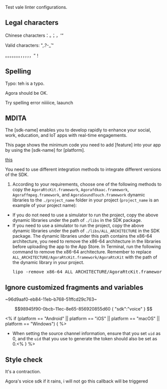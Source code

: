 Test vale linter configurations.

## Legal characters

Chinese characters：。；，‘“ 

Valid characters: ",.?-_™

。。。。。。。，，，，，“！

## Spelling

Typo: teh is a typo.

Agora should be OK.

Try spelling error niiiiice, laaunch


## MDITA

The [sdk-name] enables you to develop rapidly to enhance your social, work, education, and IoT apps with real-time engagements.

This page shows the minimum code you need to add [feature] into your app by using the [sdk-name] for [platform].

[this](somelink)

<p conref="conref/integrate-the-sdk-apple.dita#integrate-the-sdk/cocoapods"></p>

You need to use different integration methods to integrate different versions of the SDK.

1. According to your requirements, choose one of the following methods to copy the `AgoraRtcKit.framework`, `Agorafdkaac.framework`, <ph props="video live lives">`Agoraffmpeg.framework`, </ph>and `AgoraSoundTouch.framework` dynamic libraries to the `./project_name` folder in your project (`project_name` is an example of your project name):

<ul>
<li>If you do not need to use a simulator to run the project, copy the above dynamic libraries under the path of <code>./libs</code> in the SDK package.</li>
<li>If you need to use a simulator to run the project, copy the above dynamic libraries under the path of <code>./libs/ALL_ARCHITECTURE</code> in the SDK package. The dynamic libraries under this path contains the x86-64 architecture, you need to remove the x86-64 architecture in the libraries before uploading the app to the App Store.
In Terminal, run the following command to remove the x86-64 architecture. Remember to replace <code>ALL_ARCHITECTURE/AgoraRtcKit.framework/AgoraRtcKit</code> with the path of the dynamic library in your project.
<pre>lipo -remove x86-64 ALL_ARCHITECTURE/AgoraRtcKit.framework/AgoraRtcKit -output ALL_ARCHITECTURE/AgoraRtcKit.framework/AgoraRtcKit</pre>
</li>
</ul>

## Ignore customized fragments and variables

~96d9aaf0-eb84-11eb-b768-51ffcd29c763~

$$98945f90-0bcb-11ec-8e65-856920855d60
{
"sdk":"voice"
}
$$

<% if (platform == "Android" || platform == "iOS" || platform == "macOS" || platform == "Windows") { %>
- When setting the source channel information, ensure that you set `uid` as 0, and the `uid` that you use to generate the token should also be set as 0.<% } %>


## Style check

It's a contraction.

Agora's voice sdk
if it rains, i will not go
this callback will be triggered